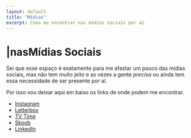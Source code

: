 ```yaml
---
layout: default
title: "Mídias"
excerpt: Como me encontrar nas mídias sociais por aí.
---
```

<h1><span aria-hidden="true">|</span><span class="h1-menor">nas</span>Mídias<span class="h1-menor"> Sociais</span></h1>

<section class="texto-geral">
<p>Sei que esse espaço é exatamente para me afastar um pouco das mídias sociais, mas não tem muito jeito e as vezes a gente <i>precisa</i> ou ainda tem essa necessidade de ser presente por aí.</p>
<p>Por isso vou deixar aqui em baixo os links de onde podem me encontrar.</p>
  
<div class="social">
<ul>
        <li><a href="https://instagram.com/dalbo1201" title="onde eu, as vezes, posto fotos">
          <i class="fa-brands fa-instagram"></i>
Instagram</a></li>
<li>
        <a href="https://letterboxd.com/dalbo1201" title="onde eu catalogo os filmes">
          <i class="fa-brands fa-letterboxd"></i>
Letterbox</a>
</li>
<li>
        <a href="https://tvtime.com/r/38uUh" title="onde eu catalogo as séries">
          <i class="fa-solid fa-tv"></i>
          TV Time
        </a>
</li>
<li>
        <a href="https://skoob.com" title="onde eu catalogo os livros">
          <i class="fa-solid fa-book"></i>
          Skoob
        </a>
</li>
<li>
        <a href="https://www.linkedin.com/in/pedrodalbo" title="sim, está atualizado">
          <i class="fa-brands fa-linkedin"></i>
          LinkedIn
        </a>
</li>
</ul>
</div>



</section>
